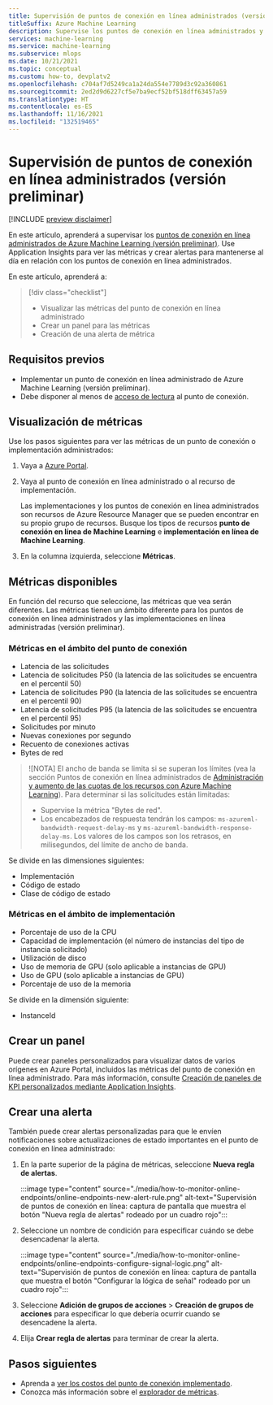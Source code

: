 ```yaml
---
title: Supervisión de puntos de conexión en línea administrados (versión preliminar)
titleSuffix: Azure Machine Learning
description: Supervise los puntos de conexión en línea administrados y cree alertas con Application Insights.
services: machine-learning
ms.service: machine-learning
ms.subservice: mlops
ms.date: 10/21/2021
ms.topic: conceptual
ms.custom: how-to, devplatv2
ms.openlocfilehash: c704af7d5249ca1a24da554e7789d3c92a360861
ms.sourcegitcommit: 2ed2d9d6227cf5e7ba9ecf52bf518dff63457a59
ms.translationtype: HT
ms.contentlocale: es-ES
ms.lasthandoff: 11/16/2021
ms.locfileid: "132519465"
---
```

# <a name="monitor-managed-online-endpoints-preview"></a>Supervisión de puntos de conexión en línea administrados (versión preliminar)

[!INCLUDE [preview disclaimer](../../includes/machine-learning-preview-generic-disclaimer.md)]

En este artículo, aprenderá a supervisar los [puntos de conexión en línea administrados de Azure Machine Learning (versión preliminar)](concept-endpoints.md). Use Application Insights para ver las métricas y crear alertas para mantenerse al día en relación con los puntos de conexión en línea administrados.

En este artículo, aprenderá a:

> [!div class="checklist"]
> * Visualizar las métricas del punto de conexión en línea administrado
> * Crear un panel para las métricas
> * Creación de una alerta de métrica

## <a name="prerequisites"></a>Requisitos previos

- Implementar un punto de conexión en línea administrado de Azure Machine Learning (versión preliminar).
- Debe disponer al menos de [acceso de lectura](../role-based-access-control/role-assignments-portal.md) al punto de conexión.

## <a name="view-metrics"></a>Visualización de métricas

Use los pasos siguientes para ver las métricas de un punto de conexión o implementación administrados:
1. Vaya a [Azure Portal](https://portal.azure.com).
1. Vaya al punto de conexión en línea administrado o al recurso de implementación.

    Las implementaciones y los puntos de conexión en línea administrados son recursos de Azure Resource Manager que se pueden encontrar en su propio grupo de recursos. Busque los tipos de recursos **punto de conexión en línea de Machine Learning** e **implementación en línea de Machine Learning**.

1. En la columna izquierda, seleccione **Métricas**.

## <a name="available-metrics"></a>Métricas disponibles

En función del recurso que seleccione, las métricas que vea serán diferentes. Las métricas tienen un ámbito diferente para los puntos de conexión en línea administrados y las implementaciones en línea administradas (versión preliminar).

### <a name="metrics-at-endpoint-scope"></a>Métricas en el ámbito del punto de conexión

- Latencia de las solicitudes
- Latencia de solicitudes P50 (la latencia de las solicitudes se encuentra en el percentil 50)
- Latencia de solicitudes P90 (la latencia de las solicitudes se encuentra en el percentil 90)
- Latencia de solicitudes P95 (la latencia de las solicitudes se encuentra en el percentil 95)
- Solicitudes por minuto
- Nuevas conexiones por segundo
- Recuento de conexiones activas
- Bytes de red

> ![NOTA] El ancho de banda se limita si se superan los límites (vea la sección Puntos de conexión en línea administrados de [Administración y aumento de las cuotas de los recursos con Azure Machine Learning](how-to-manage-quotas.md#azure-machine-learning-managed-online-endpoints-preview)). Para determinar si las solicitudes están limitadas:
> - Supervise la métrica "Bytes de red".
> - Los encabezados de respuesta tendrán los campos: `ms-azureml-bandwidth-request-delay-ms` y `ms-azureml-bandwidth-response-delay-ms`. Los valores de los campos son los retrasos, en milisegundos, del límite de ancho de banda.

Se divide en las dimensiones siguientes:

- Implementación
- Código de estado
- Clase de código de estado

### <a name="metrics-at-deployment-scope"></a>Métricas en el ámbito de implementación

- Porcentaje de uso de la CPU
- Capacidad de implementación (el número de instancias del tipo de instancia solicitado)
- Utilización de disco
- Uso de memoria de GPU (solo aplicable a instancias de GPU)
- Uso de GPU (solo aplicable a instancias de GPU)
- Porcentaje de uso de la memoria

Se divide en la dimensión siguiente:

- InstanceId

## <a name="create-a-dashboard"></a>Crear un panel

Puede crear paneles personalizados para visualizar datos de varios orígenes en Azure Portal, incluidos las métricas del punto de conexión en línea administrado. Para más información, consulte [Creación de paneles de KPI personalizados mediante Application Insights](../azure-monitor/app/tutorial-app-dashboards.md#add-custom-metric-chart).
    
## <a name="create-an-alert"></a>Crear una alerta

También puede crear alertas personalizadas para que le envíen notificaciones sobre actualizaciones de estado importantes en el punto de conexión en línea administrado:

1. En la parte superior de la página de métricas, seleccione **Nueva regla de alertas**.

    :::image type="content" source="./media/how-to-monitor-online-endpoints/online-endpoints-new-alert-rule.png" alt-text="Supervisión de puntos de conexión en línea: captura de pantalla que muestra el botón &quot;Nueva regla de alertas&quot; rodeado por un cuadro rojo":::

1. Seleccione un nombre de condición para especificar cuándo se debe desencadenar la alerta.

    :::image type="content" source="./media/how-to-monitor-online-endpoints/online-endpoints-configure-signal-logic.png" alt-text="Supervisión de puntos de conexión en línea: captura de pantalla que muestra el botón &quot;Configurar la lógica de señal&quot; rodeado por un cuadro rojo":::

1. Seleccione **Adición de grupos de acciones** > **Creación de grupos de acciones** para especificar lo que debería ocurrir cuando se desencadene la alerta.

1. Elija **Crear regla de alertas** para terminar de crear la alerta.


## <a name="next-steps"></a>Pasos siguientes

* Aprenda a [ver los costos del punto de conexión implementado](./how-to-view-online-endpoints-costs.md).
* Conozca más información sobre el [explorador de métricas](../azure-monitor/essentials/metrics-charts.md).